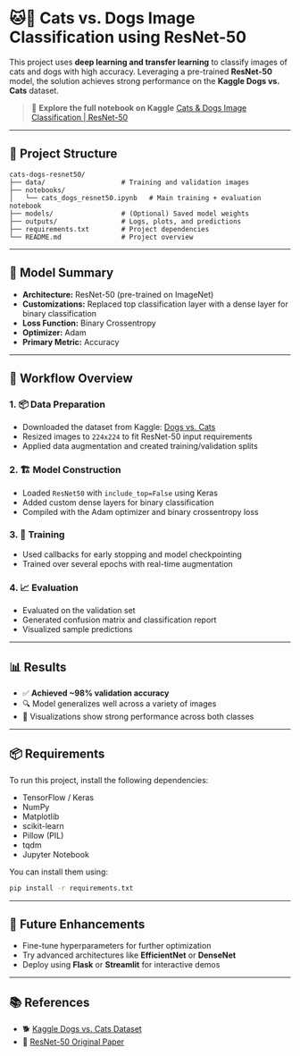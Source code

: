 # 🐱🐶 Cats vs. Dogs Image Classification using ResNet-50

This project uses **deep learning and transfer learning** to classify images of cats and dogs with high accuracy. Leveraging a pre-trained **ResNet-50** model, the solution achieves strong performance on the **Kaggle Dogs vs. Cats** dataset.

> 📎 **Explore the full notebook on Kaggle**
> [Cats & Dogs Image Classification | ResNet-50](https://www.kaggle.com/code/lykin22/cats-dogs-image-classification-resnet-50)

---

## 📁 Project Structure

```
cats-dogs-resnet50/
├── data/                   # Training and validation images
├── notebooks/
│   └── cats_dogs_resnet50.ipynb   # Main training + evaluation notebook
├── models/                 # (Optional) Saved model weights
├── outputs/                # Logs, plots, and predictions
├── requirements.txt        # Project dependencies
└── README.md               # Project overview
```

---

## 🧠 Model Summary

* **Architecture:** ResNet-50 (pre-trained on ImageNet)
* **Customizations:** Replaced top classification layer with a dense layer for binary classification
* **Loss Function:** Binary Crossentropy
* **Optimizer:** Adam
* **Primary Metric:** Accuracy

---

## 🧪 Workflow Overview

### 1. 📦 Data Preparation

* Downloaded the dataset from Kaggle: [Dogs vs. Cats](https://www.kaggle.com/competitions/dogs-vs-cats/data)
* Resized images to `224x224` to fit ResNet-50 input requirements
* Applied data augmentation and created training/validation splits

### 2. 🏗️ Model Construction

* Loaded `ResNet50` with `include_top=False` using Keras
* Added custom dense layers for binary classification
* Compiled with the Adam optimizer and binary crossentropy loss

### 3. 🚂 Training

* Used callbacks for early stopping and model checkpointing
* Trained over several epochs with real-time augmentation

### 4. 📈 Evaluation

* Evaluated on the validation set
* Generated confusion matrix and classification report
* Visualized sample predictions

---

## 📊 Results

* ✅ **Achieved \~98% validation accuracy**
* 🔍 Model generalizes well across a variety of images
* 📸 Visualizations show strong performance across both classes

---

## 📦 Requirements

To run this project, install the following dependencies:

* TensorFlow / Keras
* NumPy
* Matplotlib
* scikit-learn
* Pillow (PIL)
* tqdm
* Jupyter Notebook

You can install them using:

```bash
pip install -r requirements.txt
```

---

## 🚀 Future Enhancements

* Fine-tune hyperparameters for further optimization
* Try advanced architectures like **EfficientNet** or **DenseNet**
* Deploy using **Flask** or **Streamlit** for interactive demos

---

## 📚 References

* 🐕 [Kaggle Dogs vs. Cats Dataset](https://www.kaggle.com/competitions/dogs-vs-cats-redux-kernels-edition)
* 📄 [ResNet-50 Original Paper](https://arxiv.org/abs/1512.03385)

